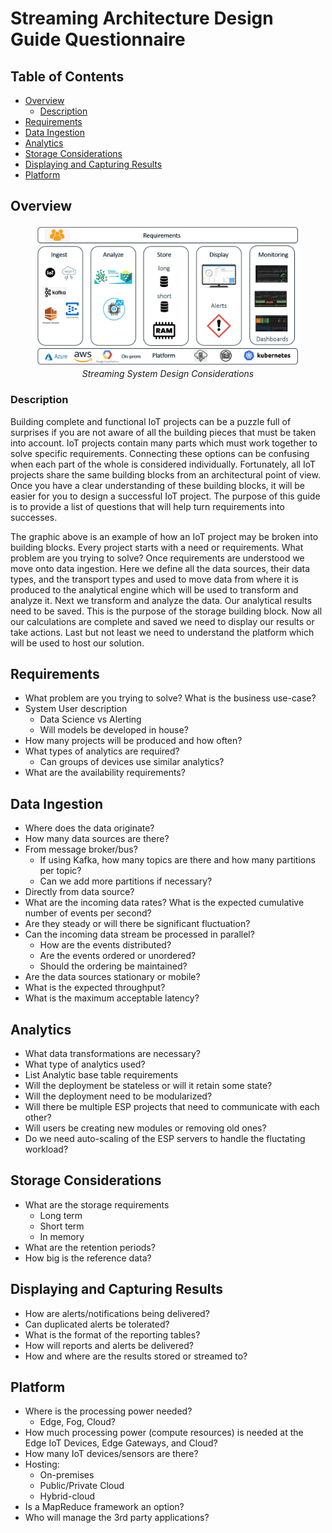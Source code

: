 # Streaming Architecture Design Guide Questionnaire
## Table of Contents
* [Overview](#overview)
    - [Description](#description)
* [Requirements](#requirements)
* [Data Ingestion](#data-ingestion)
* [Analytics](#analytics)
* [Storage Considerations](#storage-considerations)
* [Displaying and Capturing Results](#displaying-and-capturing-results)
* [Platform](#platform)
    


## Overview 
<figure align="center">
  <img src="05_Architecture_Guide_Questions/images/Streaming_design_considerations.jpg">
  <figcaption><i>Streaming System Design Considerations</i></figcaption>
</figure>

### Description

Building complete and functional IoT projects can be a puzzle full of surprises if you are not aware of all the 
building pieces that must be taken into account. 
IoT projects contain many parts which must work together to solve specific requirements.
Connecting these options can be confusing when each part of the whole is considered individually.
Fortunately, all IoT projects share the same building blocks from an architectural point of view.
Once you have a clear understanding of these building blocks, it will be easier for you to design a successful IoT project.
The purpose of this guide is to provide a list of questions that will help turn requirements into successes. 

The graphic above is an example of how an IoT project may be broken into building blocks.
Every project starts with a need or requirements.  What problem are you trying to solve?
Once requirements are understood we move onto data ingestion.
Here we define all the data sources, their data types, and the transport types and used to move data from
where it is produced to the analytical engine which will be used to transform and analyze it.
Next we transform and analyze the data.
Our analytical results need to be saved.  This is the purpose of the storage building block.
Now all our calculations are complete and saved we need to display our results or take actions.
Last but not least we need to understand the platform which will be used to host our solution.


## Requirements

- What problem are you trying to solve? What is the business use-case?
- System User description
    - Data Science vs Alerting​
    - Will models be developed in house?
- How many projects will be produced and how often?
- What types of analytics are required​?
    - Can groups of devices use similar analytics?
- What are the availability requirements?

## Data Ingestion

- Where does the data originate?​
- How many data sources are there?​
- From message broker/bus?​ 
    - If using Kafka, how many topics are there and how many partitions per topic?
    - Can we add more partitions if necessary?
- Directly from data source?​
- What are the incoming data rates?​ What is the expected cumulative number of events per second?
- Are they steady or will there be significant fluctuation?​
- Can the incoming data stream be processed in parallel?​
    - How are the events distributed?
    - Are the events ordered or unordered?
    - Should the ordering be maintained?
- Are the data sources stationary or mobile?
- What is the expected throughput?
- What is the maximum acceptable latency?

## Analytics
- What data transformations are necessary​?
- What type of analytics used​?
- List Analytic base table requirements​
- Will the deployment be stateless or will it retain some state?​
- Will the deployment need to be modularized?​
- Will there be multiple ESP projects that need to communicate with each other?​
- Will users be creating new modules or removing old ones?​
- Do we need auto-scaling of the ESP servers to handle the fluctating workload?

## Storage Considerations

- What are the storage requirements​
    - Long term ​
    - Short term ​
    - In memory​
- What are the retention periods?
- How big is the reference data?

## Displaying and Capturing Results

- How are alerts/notifications being delivered?​
- Can duplicated alerts be tolerated?​
- What is the format of the reporting tables?​
- How will reports and alerts be delivered?​
- How and where are the results stored or streamed to?

## Platform

- Where is the processing power needed?​
    - Edge, Fog, Cloud?​
- How much processing power (compute resources) is needed at the Edge IoT Devices, Edge Gateways, and Cloud?​
- How many IoT devices/sensors are there?
- Hosting:​
    - On-prem​ises
    - Public/Private Cloud ​
    - Hybrid-cloud
- Is a MapReduce framework an option?
- Who will manage the 3rd party applications?










